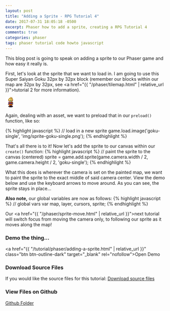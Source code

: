 ```yaml
---
layout: post
title: "Adding a Sprite - RPG Tutorial 4"
date: 2017-07-31 18:05:18 -0500
excerpt: Phaser how to add a sprite, creating a RPG Tutorial 4
comments: true
categories: phaser
tags: phaser tutorial code howto javascript
---
```


This blog post is going to speak on adding a sprite to our Phaser game and how easy it really is.

First, let's look at the sprite that we want to load in. I am going to use this Super Saiyan Goku 32px by 32px block (remember our blocks within our map are 32px by 32px, see <a href="{{ "/phaser/tilemap.html" | relative_url }}">tutorial 2</a> for more information).

<div class="img-wrapper">
  <img class="img" src="/assets/img/phaser/sprite/sprite-goku-single.png" alt="Super Saiyan Goku sprite">
</div>

Again, dealing with an asset, we want to preload that in our `preload()` function, like so:

{% highlight javascript %}
// load in a new sprite
game.load.image('goku-single', 'img/sprite-goku-single.png');
{% endhighlight %}

That's all there is to it! Now let's add the sprite to our canvas within our `create()` function:
{% highlight javascript %}
// paint the sprite to the canvas (centered)
sprite = game.add.sprite(game.camera.width / 2, game.camera.height / 2, 'goku-single');
{% endhighlight %}

What this does is wherever the camera is set on the painted map, we want to paint the sprite to the exact middle of said camera center. View the demo below and use the keyboard arrows to move around. As you can see, the sprite stays in place...

**Also note,** our global variables are now as follows:
{% highlight javascript %}
// global vars
var map, layer, cursors, sprite;
{% endhighlight %}

Our <a href="{{ "/phaser/sprite-move.html" | relative_url }}">next tutorial</a> will switch focus from moving the camera only, to following our sprite as it moves along the map!

### Demo the thing...
<a href="{{ "/tutorial/phaser/adding-a-sprite.html" | relative_url }}" class="btn btn-outline-dark" target="_blank" rel="nofollow">Open Demo</a>  

### Download Source Files
If you would like the source files for this tutorial: <a href="/assets/downloads/phaser/adding-a-sprite-tutorial_blog.calebnance.com.zip" class="btn btn-outline-dark" download>Download source files</a>

### View Files on Github
<a href="https://github.com/calebnance/blog-calebnance_phaser-tutorials/tree/master/4-sprite" class="btn btn-outline-dark">Github Folder</a>
